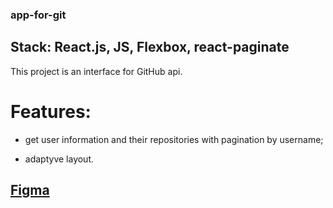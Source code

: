 ### app-for-git

## Stack: React.js, JS, Flexbox, react-paginate

This project is an interface for GitHub api.

# Features:

- get user information and their repositories with pagination by username;

- adaptyve layout.

## <a href="https://www.figma.com/file/nPPYeW9okkBbIfxafG8XJP/Startup-Summer-2022-Task?node-id=288%3A20&t=SJTtdNJ0yKwNPYbh-0">Figma</a>

